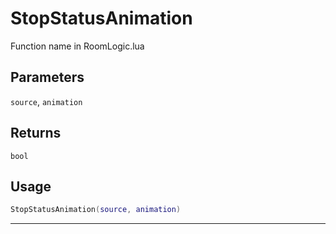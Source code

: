 # StopStatusAnimation
Function name in RoomLogic.lua
## Parameters
`source`, `animation`
## Returns
`bool`
## Usage
```lua
StopStatusAnimation(source, animation)
```
---
